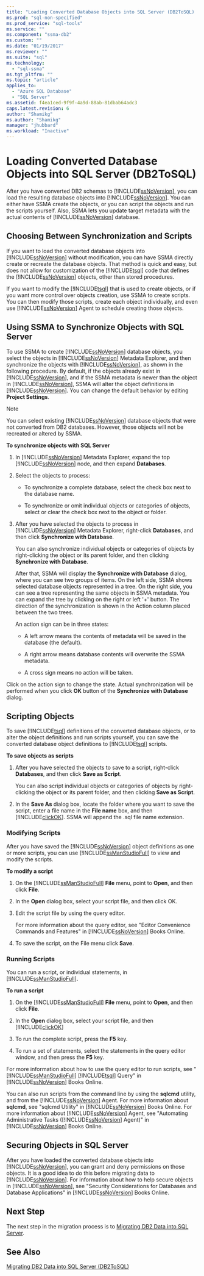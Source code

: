 ```yaml
---
title: "Loading Converted Database Objects into SQL Server (DB2ToSQL) | Microsoft Docs"
ms.prod: "sql-non-specified"
ms.prod_service: "sql-tools"
ms.service: ""
ms.component: "ssma-db2"
ms.custom: ""
ms.date: "01/19/2017"
ms.reviewer: ""
ms.suite: "sql"
ms.technology: 
  - "sql-ssma"
ms.tgt_pltfrm: ""
ms.topic: "article"
applies_to: 
  - "Azure SQL Database"
  - "SQL Server"
ms.assetid: f4ea1ced-9f9f-4a9d-88ab-81dbab64adc3
caps.latest.revision: 6
author: "Shamikg"
ms.author: "Shamikg"
manager: "jhubbard"
ms.workload: "Inactive"
---
```

# Loading Converted Database Objects into SQL Server (DB2ToSQL)
After you have converted DB2 schemas to [!INCLUDE[ssNoVersion](../../includes/ssnoversion_md.md)], you can load the resulting database objects into [!INCLUDE[ssNoVersion](../../includes/ssnoversion_md.md)]. You can either have SSMA create the objects, or you can script the objects and run the scripts yourself. Also, SSMA lets you update target metadata with the actual contents of [!INCLUDE[ssNoVersion](../../includes/ssnoversion_md.md)] database.  
  
## Choosing Between Synchronization and Scripts  
If you want to load the converted database objects into [!INCLUDE[ssNoVersion](../../includes/ssnoversion_md.md)] without modification, you can have SSMA directly create or recreate the database objects. That method is quick and easy, but does not allow for customization of the [!INCLUDE[tsql](../../includes/tsql_md.md)] code that defines the [!INCLUDE[ssNoVersion](../../includes/ssnoversion_md.md)] objects, other than stored procedures.  
  
If you want to modify the [!INCLUDE[tsql](../../includes/tsql_md.md)] that is used to create objects, or if you want more control over objects creation, use SSMA to create scripts. You can then modify those scripts, create each object individually, and even use [!INCLUDE[ssNoVersion](../../includes/ssnoversion_md.md)] Agent to schedule creating those objects.  
  
## Using SSMA to Synchronize Objects with SQL Server  
To use SSMA to create [!INCLUDE[ssNoVersion](../../includes/ssnoversion_md.md)] database objects, you select the objects in [!INCLUDE[ssNoVersion](../../includes/ssnoversion_md.md)] Metadata Explorer, and then synchronize the objects with [!INCLUDE[ssNoVersion](../../includes/ssnoversion_md.md)], as shown in the following procedure. By default, if the objects already exist in [!INCLUDE[ssNoVersion](../../includes/ssnoversion_md.md)], and if the SSMA metadata is newer than the object in [!INCLUDE[ssNoVersion](../../includes/ssnoversion_md.md)], SSMA will alter the object definitions in [!INCLUDE[ssNoVersion](../../includes/ssnoversion_md.md)]. You can change the default behavior by editing **Project Settings**.  
  
> [!NOTE]  
> You can select existing [!INCLUDE[ssNoVersion](../../includes/ssnoversion_md.md)] database objects that were not converted from DB2 databases. However, those objects will not be recreated or altered by SSMA.  
  
**To synchronize objects with SQL Server**  
  
1.  In [!INCLUDE[ssNoVersion](../../includes/ssnoversion_md.md)] Metadata Explorer, expand the top [!INCLUDE[ssNoVersion](../../includes/ssnoversion_md.md)] node, and then expand **Databases**.  
  
2.  Select the objects to process:  
  
    -   To synchronize a complete database, select the check box next to the database name.  
  
    -   To synchronize or omit individual objects or categories of objects, select or clear the check box next to the object or folder.  
  
3.  After you have selected the objects to process in [!INCLUDE[ssNoVersion](../../includes/ssnoversion_md.md)] Metadata Explorer, right-click **Databases**, and then click **Synchronize with Database**.  
  
    You can also synchronize individual objects or categories of objects by right-clicking the object or its parent folder, and then clicking  **Synchronize with Database**.  
  
    After that, SSMA will display the **Synchronize with Database** dialog, where you can see two groups of items. On the left side, SSMA shows selected database objects represented in a tree. On the right side, you can see a tree representing the same objects in SSMA metadata. You can expand the tree by clicking on the right or left '+' button. The direction of the synchronization is shown in the Action column placed between the two trees.  
  
    An action sign can be in three states:  
  
    -   A left arrow means the contents of metadata will be saved in the database (the default).  
  
    -   A right arrow means database contents will overwrite the SSMA metadata.  
  
    -   A cross sign means no action will be taken.  
  
Click on the action sign to change the state. Actual synchronization will be performed when you click **OK** button of the **Synchronize with Database** dialog.  
  
## Scripting Objects  
To save [!INCLUDE[tsql](../../includes/tsql_md.md)] definitions of the converted database objects, or to alter the object definitions and run scripts yourself, you can save the converted database object definitions to [!INCLUDE[tsql](../../includes/tsql_md.md)] scripts.  
  
**To save objects as scripts**  
  
1.  After you have selected the objects to save to a script, right-click **Databases**, and then click **Save as Script**.  
  
    You can also script individual objects or categories of objects by right-clicking the object or its parent folder, and then clicking **Save as Script**.  
  
2.  In the **Save As** dialog box, locate the folder where you want to save the script, enter a file name in the **File name** box, and then [!INCLUDE[clickOK](../../includes/clickok_md.md)]. SSMA will append the .sql file name extension.  
  
### Modifying Scripts  
After you have saved the [!INCLUDE[ssNoVersion](../../includes/ssnoversion_md.md)] object definitions as one or more scripts, you can use [!INCLUDE[ssManStudioFull](../../includes/ssmanstudiofull_md.md)] to view and modify the scripts.  
  
**To modify a script**  
  
1.  On the [!INCLUDE[ssManStudioFull](../../includes/ssmanstudiofull_md.md)] **File** menu, point to **Open**, and then click **File**.  
  
2.  In the **Open** dialog box, select your script file, and then click OK.
  
3.  Edit the script file by using the query editor.  
  
    For more information about the query editor, see "Editor Convenience Commands and Features" in [!INCLUDE[ssNoVersion](../../includes/ssnoversion_md.md)] Books Online.  
  
4.  To save the script, on the File menu click **Save**.  
  
### Running Scripts  
You can run a script, or individual statements, in [!INCLUDE[ssManStudioFull](../../includes/ssmanstudiofull_md.md)].  
  
**To run a script**  
  
1.  On the [!INCLUDE[ssManStudioFull](../../includes/ssmanstudiofull_md.md)] **File** menu, point to **Open**, and then click **File**.  
  
2.  In the **Open** dialog box, select your script file, and then [!INCLUDE[clickOK](../../includes/clickok_md.md)]  
  
3.  To run the complete script, press the **F5** key.  
  
4.  To run a set of statements, select the statements in the query editor window, and then press the **F5** key.  
  
For more information about how to use the query editor to run scripts, see "[!INCLUDE[ssManStudioFull](../../includes/ssmanstudiofull_md.md)] [!INCLUDE[tsql](../../includes/tsql_md.md)] Query" in [!INCLUDE[ssNoVersion](../../includes/ssnoversion_md.md)] Books Online.  
  
You can also run scripts from the command line by using the **sqlcmd** utility, and from the [!INCLUDE[ssNoVersion](../../includes/ssnoversion_md.md)] Agent. For more information about **sqlcmd**, see "sqlcmd Utility" in [!INCLUDE[ssNoVersion](../../includes/ssnoversion_md.md)] Books Online. For more information about [!INCLUDE[ssNoVersion](../../includes/ssnoversion_md.md)] Agent, see "Automating Administrative Tasks ([!INCLUDE[ssNoVersion](../../includes/ssnoversion_md.md)] Agent)" in [!INCLUDE[ssNoVersion](../../includes/ssnoversion_md.md)] Books Online.  
  
## Securing Objects in SQL Server  
After you have loaded the converted database objects into [!INCLUDE[ssNoVersion](../../includes/ssnoversion_md.md)], you can grant and deny permissions on those objects. It is a good idea to do this before migrating data to [!INCLUDE[ssNoVersion](../../includes/ssnoversion_md.md)]. For information about how to help secure objects in [!INCLUDE[ssNoVersion](../../includes/ssnoversion_md.md)], see "Security Considerations for Databases and Database Applications" in [!INCLUDE[ssNoVersion](../../includes/ssnoversion_md.md)] Books Online.  
  
## Next Step  
The next step in the migration process is to [Migrating DB2 Data into SQL Server](http://msdn.microsoft.com/en-us/86cbd39f-6dac-409a-9ce1-7dd54403f84b).  
  
## See Also  
[Migrating DB2 Data into SQL Server &#40;DB2ToSQL&#41;](../../ssma/db2/migrating-db2-data-into-sql-server-db2tosql.md)  
  
